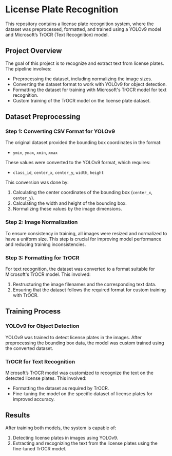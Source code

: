 
# License Plate Recognition

This repository contains a license plate recognition system, where the dataset was preprocessed, formatted, and trained using a YOLOv9 model and Microsoft’s TrOCR (Text Recognition) model.

## Project Overview

The goal of this project is to recognize and extract text from license plates. The pipeline involves:
- Preprocessing the dataset, including normalizing the image sizes.
- Converting the dataset format to work with YOLOv9 for object detection.
- Formatting the dataset for training with Microsoft's TrOCR model for text recognition.
- Custom training of the TrOCR model on the license plate dataset.

## Dataset Preprocessing

### Step 1: Converting CSV Format for YOLOv9
The original dataset provided the bounding box coordinates in the format:
- `ymin`, `ymax`, `xmin`, `xmax`

These values were converted to the YOLOv9 format, which requires:
- `class_id`, `center_x`, `center_y`, `width`, `height`

This conversion was done by:
1. Calculating the center coordinates of the bounding box (`center_x`, `center_y`).
2. Calculating the width and height of the bounding box.
3. Normalizing these values by the image dimensions.

### Step 2: Image Normalization
To ensure consistency in training, all images were resized and normalized to have a uniform size. This step is crucial for improving model performance and reducing training inconsistencies.

### Step 3: Formatting for TrOCR
For text recognition, the dataset was converted to a format suitable for Microsoft's TrOCR model. This involved:
1. Restructuring the image filenames and the corresponding text data.
2. Ensuring that the dataset follows the required format for custom training with TrOCR.

## Training Process

### YOLOv9 for Object Detection
YOLOv9 was trained to detect license plates in the images. After preprocessing the bounding box data, the model was custom trained using the converted dataset.

### TrOCR for Text Recognition
Microsoft’s TrOCR model was customized to recognize the text on the detected license plates. This involved:
- Formatting the dataset as required by TrOCR.
- Fine-tuning the model on the specific dataset of license plates for improved accuracy.

## Results

After training both models, the system is capable of:
1. Detecting license plates in images using YOLOv9.
2. Extracting and recognizing the text from the license plates using the fine-tuned TrOCR model.